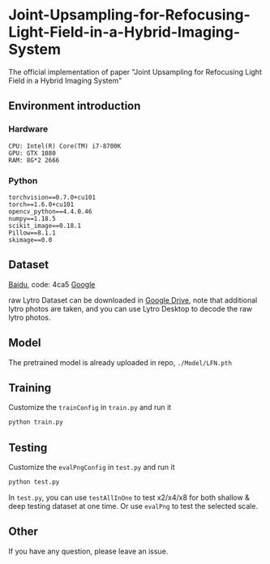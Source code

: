 # Joint-Upsampling-for-Refocusing-Light-Field-in-a-Hybrid-Imaging-System

The official implementation of paper "Joint Upsampling for Refocusing Light Field in a Hybrid Imaging System"

## Environment introduction

### Hardware

```command
CPU: Intel(R) Core(TM) i7-8700K
GPU: GTX 1080
RAM: 8G*2 2666
```

### Python

```command
torchvision==0.7.0+cu101
torch==1.6.0+cu101
opencv_python==4.4.0.46
numpy==1.18.5
scikit_image==0.18.1
Pillow==8.1.1
skimage==0.0
```

## Dataset

[Baidu](https://pan.baidu.com/s/1Ap6fUxGO0OcIXTmDjPmOWg?pwd=4ca5), code: 4ca5
[Google](https://drive.google.com/file/d/1z6ZD4L3Sx6vaOLbGg6yE3HWALYhjt7zp/view?usp=sharing)

raw Lytro Dataset can be downloaded in [Google Drive](https://drive.google.com/file/d/1PipWdDykFnSknF-7KkjcL8IRZKWMSGr6/view?usp=sharing), note that additional lytro photos are taken, and you can use Lytro Desktop to decode the raw lytro photos.

## Model

The pretrained model is already uploaded in repo, `./Model/LFN.pth`

## Training

Customize the `trainConfig` in `train.py` and run it

```python
python train.py
```

## Testing

Customize the `evalPngConfig` in `test.py` and run it

```python
python test.py
```

In `test.py`, you can use `testAllInOne` to test x2/x4/x8 for both shallow & deep testing dataset at one time. Or use `evalPng` to test the selected scale.

## Other

If you have any question, please leave an issue.
